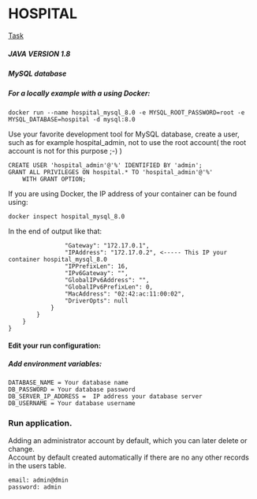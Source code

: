 # HOSPITAL

[Task](https://github.com/serothim/hospital/TASK.md)


##### JAVA VERSION 1.8
##### MySQL database


#####  For a locally example with a using Docker:
	docker run --name hospital_mysql_8.0 -e MYSQL_ROOT_PASSWORD=root -e MYSQL_DATABASE=hospital -d mysql:8.0


Use your favorite development tool for MySQL database, create a user, such as for example hospital_admin,
not to use the root account( the root account is not for this purpose ;-) )


	CREATE USER 'hospital_admin'@'%' IDENTIFIED BY 'admin';
	GRANT ALL PRIVILEGES ON hospital.* TO 'hospital_admin'@'%'
		WITH GRANT OPTION;
	
If you are using Docker, the IP address of your container can be found using:

	docker inspect hospital_mysql_8.0
	
In the end of output like that:


	                "Gateway": "172.17.0.1",
                    "IPAddress": "172.17.0.2", <----- This IP your container hospital_mysql_8.0
                    "IPPrefixLen": 16,
                    "IPv6Gateway": "",
                    "GlobalIPv6Address": "",
                    "GlobalIPv6PrefixLen": 0,
                    "MacAddress": "02:42:ac:11:00:02",
                    "DriverOpts": null
                }
            }
        }
    }


#### Edit your run configuration:
##### Add environment variables:
	DATABASE_NAME = Your database name
	DB_PASSWORD = Your database password
	DB_SERVER_IP_ADDRESS =  IP address your database server
	DB_USERNAME = Your database username
    

### Run application.
    
 Adding an administrator account by default,
 which you can later delete or change.  
 Account by default created automatically if there 
 are no any other records in the users table.  

    email: admin@dmin
    password: admin
    